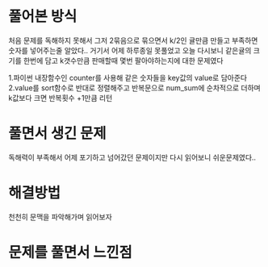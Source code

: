 # 풀어본 방식

처음 문제를 독해하지 못해서 그저 2묶음으로 묶으면서 k/2인 귤만큼 만들고 부족하면 숫자를 넣어주는줄 알았다.. 거기서 어제 하루종일 못풀었고 
오늘 다시보니 같은귤의 크기를 한번에 담고 k갯수만큼 판매할때 몇번 팔아야하는지에 대한 문제였다

1.파이썬 내장함수인 counter를 사용해 같은 숫자들을 key값의 value로 담아준다
2.value를 sort함수로 반대로 정렬해주고 반복문으로 num_sum에 순차적으로 더하며 k값보다 크면 반복횟수 +1만큼 리턴

# 풀면서 생긴 문제

독해력이 부족해서 어제 포기하고 넘어갔던 문제이지만 다시 읽어보니 쉬운문제였다..

# 해결방법

천천히 문맥을 파악해가며 읽어보자

# 문제를 풀면서 느낀점
